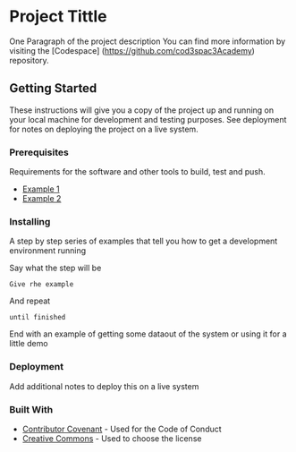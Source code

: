 # Project Tittle

One Paragraph of the project description
You can find more information by visiting the [Codespace] (https://github.com/cod3spac3Academy) repository.

## Getting Started

These instructions will give you a copy of the project up and running on your local machine for development and testing purposes. See deployment for notes on deploying the project on a live system.

### Prerequisites

Requirements for the software and other tools to build, test and push.

- [Example 1](https://www.google.com)
- [Example 2](https://www.google.com)

### Installing

A step by step series of examples that tell you how to get a development environment running

Say what the step will be

    Give rhe example

And repeat

    until finished

End with an example of getting some dataout of the system or using it for a little demo

### Deployment

Add additional notes to deploy this on a live system

### Built With

- [Contributor Covenant](https://www.google.com) - Used for the Code of Conduct
- [Creative Commons](https://www.google.com) - Used to choose the license